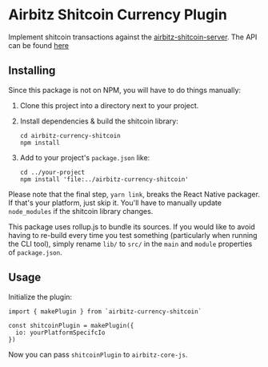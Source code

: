 # Airbitz Shitcoin Currency Plugin

Implement shitcoin transactions against the [airbitz-shitcoin-server](https://github.com/Airbitz/airbitz-shitcoin-server).
The API can be found [here](https://developer.airbitz.co/javascript/#currency-plugin-api)

## Installing

Since this package is not on NPM, you will have to do things manually:

1. Clone this project into a directory next to your project.
2. Install dependencies & build the shitcoin library:

    ```
    cd airbitz-currency-shitcoin
    npm install
    ```

3. Add to your project's `package.json` like:

    ```
    cd ../your-project
    npm install 'file:../airbitz-currency-shitcoin'
    ```

Please note that the final step, `yarn link`, breaks the React Native packager. If that's your platform, just skip it. You'll have to manually update `node_modules` if the shitcoin library changes.

This package uses rollup.js to bundle its sources. If you would like to avoid having to re-build every time you test something (particularly when running the CLI tool), simply rename `lib/` to `src/` in the `main` and `module` properties of `package.json`.

## Usage

Initialize the plugin:

```
import { makePlugin } from `airbitz-currency-shitcoin`

const shitcoinPlugin = makePlugin({
  io: yourPlatformSpecifcIo
})
```

Now you can pass `shitcoinPlugin` to `airbitz-core-js`.
